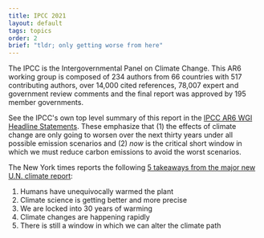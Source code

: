 ```yaml
---
title: IPCC 2021
layout: default
tags: topics
order: 2
brief: "tldr; only getting worse from here"
---
```


The IPCC is the Intergovernmental Panel on Climate Change.  This AR6
working group is composed of 234 authors from 66 countries with 517
contributing authors, over 14,000 cited references, 78,007 expert and
government review comments and the final report was approved by 195
member governments.

See the IPCC's own top level summary of this report in the [IPCC AR6
WGI Headline Statements][].  These emphasize that (1) the effects of
climate change are only going to worsen over the next thirty years
under all possible emission scenarios and (2) *now* is the critical
short window in which we must reduce carbon emissions to avoid the
worst scenarios.

[IPCC AR6 WGI Headline Statements]: https://www.ipcc.ch/report/ar6/wg1/downloads/report/IPCC_AR6_WGI_Headline_Statements.pdf

The New York times reports the following [5 takeaways from the major
new U.N. climate report]:

1. Humans have unequivocally warmed the plant
2. Climate science is getting better and more precise
3. We are locked into 30 years of warming
4. Climate changes are happening rapidly
5. There is still a window in which we can alter the climate path

[5 takeaways from the major new U.N. climate report]: https://www.nytimes.com/2021/08/09/climate/un-climate-report-takeaways.html?referringSource=articleShare
